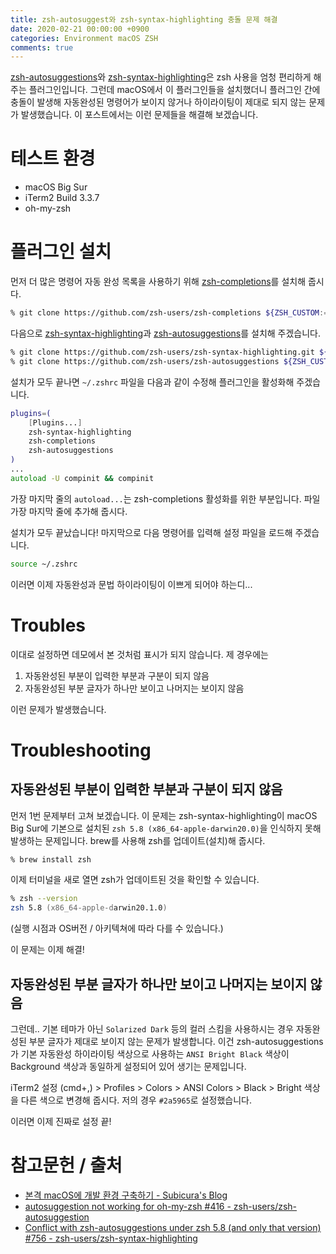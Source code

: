 ```yaml
---
title: zsh-autosuggest와 zsh-syntax-highlighting 충돌 문제 해결
date: 2020-02-21 00:00:00 +0900
categories: Environment macOS ZSH
comments: true
---
```

[zsh-autosuggestions](https://github.com/zsh-users/zsh-autosuggestions)와 [zsh-syntax-highlighting](https://github.com/zsh-users/zsh-syntax-highlighting)은 zsh 사용을 엄청 편리하게 해 주는 플러그인입니다. 그런데 macOS에서 이 플러그인들을 설치했더니 플러그인 간에 충돌이 발생해 자동완성된 명령어가 보이지 않거나 하이라이팅이 제대로 되지 않는 문제가 발생했습니다. 이 포스트에서는 이런 문제들을 해결해 보겠습니다.

# 테스트 환경
* macOS Big Sur
* iTerm2 Build 3.3.7
* oh-my-zsh

# 플러그인 설치
먼저 더 많은 명령어 자동 완성 목록을 사용하기 위해 [zsh-completions](https://github.com/zsh-users/zsh-completions)를 설치해 줍시다.
```zsh
% git clone https://github.com/zsh-users/zsh-completions ${ZSH_CUSTOM:=~/.oh-my-zsh/custom}/plugins/zsh-completions
```
다음으로 [zsh-syntax-highlighting](https://github.com/zsh-users/zsh-syntax-highlighting
)과 [zsh-autosuggestions](https://github.com/zsh-users/zsh-autosuggestions)를 설치해 주겠습니다.
```zsh
% git clone https://github.com/zsh-users/zsh-syntax-highlighting.git ${ZSH_CUSTOM:-~/.oh-my-zsh/custom}/plugins/zsh-syntax-highlighting
% git clone https://github.com/zsh-users/zsh-autosuggestions ${ZSH_CUSTOM:-~/.oh-my-zsh/custom}/plugins/zsh-autosuggestions
```
설치가 모두 끝나면 `~/.zshrc` 파일을 다음과 같이 수정해 플러그인을 활성화해 주겠습니다.
```zsh
plugins=(
    [Plugins...]
    zsh-syntax-highlighting
    zsh-completions
    zsh-autosuggestions
)
...
autoload -U compinit && compinit
```
가장 마지막 줄의 `autoload...`는 zsh-completions 활성화를 위한 부분입니다. 파일 가장 마지막 줄에 추가해 줍시다.

설치가 모두 끝났습니다! 마지막으로 다음 명령어를 입력해 설정 파일을 로드해 주겠습니다.
```zsh
source ~/.zshrc
```

이러면 이제 자동완성과 문법 하이라이팅이 이쁘게 되어야 하는디...
# Troubles
이대로 설정하면 데모에서 본 것처럼 표시가 되지 않습니다. 제 경우에는
1. 자동완성된 부분이 입력한 부분과 구분이 되지 않음
2. 자동완성된 부분 글자가 하나만 보이고 나머지는 보이지 않음

이런 문제가 발생했습니다.

# Troubleshooting
## 자동완성된 부분이 입력한 부분과 구분이 되지 않음
먼저 1번 문제부터 고쳐 보겠습니다. 이 문제는 zsh-syntax-highlighting이 macOS Big Sur에 기본으로 설치된 `zsh 5.8 (x86_64-apple-darwin20.0)`을 인식하지 못해 발생하는 문제입니다. brew를 사용해 zsh를 업데이트(설치)해 줍시다.
```zsh
% brew install zsh
```
이제 터미널을 새로 열면 zsh가 업데이트된 것을 확인할 수 있습니다.
```zsh
% zsh --version
zsh 5.8 (x86_64-apple-darwin20.1.0)
```
(실행 시점과 OS버전 / 아키텍쳐에 따라 다를 수 있습니다.)

이 문제는 이제 해결!

## 자동완성된 부분 글자가 하나만 보이고 나머지는 보이지 않음
그런데.. 기본 테마가 아닌 `Solarized Dark` 등의 컬러 스킴을 사용하시는 경우 자동완성된 부분 글자가 제대로 보이지 않는 문제가 발생합니다. 이건 zsh-autosuggestions가 기본 자동완성 하이라이팅 색상으로 사용하는 `ANSI Bright Black` 색상이 Background 색상과 동일하게 설정되어 있어 생기는 문제입니다.

iTerm2 설정 (cmd+,) > Profiles > Colors > ANSI Colors > Black > Bright 색상을 다른 색으로 변경해 줍시다. 저의 경우 `#2a5965`로 설정했습니다. 

이러면 이제 진짜로 설정 끝!

# 참고문헌 / 출처
* [본격 macOS에 개발 환경 구축하기 - Subicura's Blog](https://subicura.com/2017/11/22/mac-os-development-environment-setup.html)
* [autosuggestion not working for oh-my-zsh #416 - zsh-users/zsh-autosuggestion](https://github.com/zsh-users/zsh-autosuggestions/issues/416#issuecomment-486516333)
* [Conflict with zsh-autosuggestions under zsh 5.8 (and only that version) #756 - zsh-users/zsh-syntax-highlighting](https://github.com/zsh-users/zsh-syntax-highlighting/issues/756)